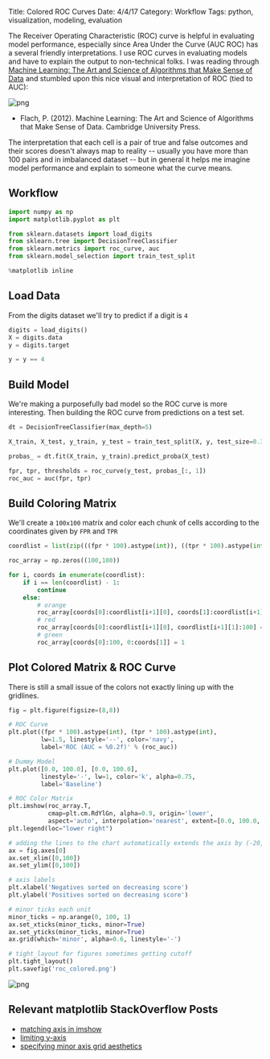 Title: Colored ROC Curves
Date: 4/4/17
Category: Workflow
Tags: python, visualization, modeling, evaluation

The Receiver Operating Characteristic (ROC) curve is helpful in evaluating model performance, especially since Area Under the Curve (AUC ROC) has a several friendly interpretations. I use ROC curves in evaluating models and have to explain the output to non-technical folks. I was reading through [Machine Learning: The Art and Science of Algorithms that Make Sense of Data](http://a.co/dnKG3eO) and stumbled upon this nice visual and interpretation of ROC (tied to AUC):

![png]({filename}/images/coloredROCsm.png)

- Flach, P. (2012). Machine Learning: The Art and Science of Algorithms that Make Sense of Data. Cambridge University Press.

The interpretation that each cell is a pair of true and false outcomes and their scores doesn't always map to reality -- usually you have more than 100 pairs and in imbalanced dataset -- but in general it helps me imagine model performance and explain to someone what the curve means.

## Workflow 
```python
import numpy as np
import matplotlib.pyplot as plt

from sklearn.datasets import load_digits
from sklearn.tree import DecisionTreeClassifier
from sklearn.metrics import roc_curve, auc
from sklearn.model_selection import train_test_split

%matplotlib inline
```

## Load Data
From the digits dataset we'll try to predict if a digit is `4` 


```python
digits = load_digits()
X = digits.data
y = digits.target

y = y == 4
```

## Build Model
We're making a purposefully bad model so the ROC curve is more interesting. Then building the ROC curve from predictions on a test set.


```python
dt = DecisionTreeClassifier(max_depth=5)

X_train, X_test, y_train, y_test = train_test_split(X, y, test_size=0.3, random_state=666)

probas_ = dt.fit(X_train, y_train).predict_proba(X_test)

fpr, tpr, thresholds = roc_curve(y_test, probas_[:, 1])
roc_auc = auc(fpr, tpr)
```

## Build Coloring Matrix
We'll create a `100x100` matrix and color each chunk of cells according to the coordinates given by `FPR` and `TPR`


```python
coordlist = list(zip(((fpr * 100).astype(int)), ((tpr * 100).astype(int))))

roc_array = np.zeros((100,100))

for i, coords in enumerate(coordlist):
    if i == len(coordlist) - 1:
        continue
    else:
        # orange
        roc_array[coords[0]:coordlist[i+1][0], coords[1]:coordlist[i+1][1]] = 0
        # red
        roc_array[coords[0]:coordlist[i+1][0], coordlist[i+1][1]:100] = -1
        # green
        roc_array[coords[0]:100, 0:coords[1]] = 1
```

## Plot Colored Matrix & ROC Curve
There is still a small issue of the colors not exactly lining up with the gridlines.


```python
fig = plt.figure(figsize=(8,8))

# ROC Curve
plt.plot((fpr * 100).astype(int), (tpr * 100).astype(int),
         lw=1.5, linestyle='--', color='navy',
         label='ROC (AUC = %0.2f)' % (roc_auc))

# Dummy Model
plt.plot([0.0, 100.0], [0.0, 100.0],
         linestyle='-', lw=1, color='k', alpha=0.75,
         label='Baseline')

# ROC Color Matrix
plt.imshow(roc_array.T, 
           cmap=plt.cm.RdYlGn, alpha=0.9, origin='lower',
           aspect='auto', interpolation='nearest', extent=[0.0, 100.0, 0.0, 100.0])
plt.legend(loc="lower right")

# adding the lines to the chart automatically extends the axis by (-20, -20)
ax = fig.axes[0]
ax.set_xlim([0,100])
ax.set_ylim([0,100])

# axis labels
plt.xlabel('Negatives sorted on decreasing score')
plt.ylabel('Positives sorted on decreasing score')

# minor ticks each unit
minor_ticks = np.arange(0, 100, 1)
ax.set_xticks(minor_ticks, minor=True)
ax.set_yticks(minor_ticks, minor=True)
ax.grid(which='minor', alpha=0.6, linestyle='-')

# tight_layout for figures sometimes getting cutoff
plt.tight_layout()
plt.savefig('roc_colored.png')
```

![png]({filename}/images/ColoredROCCurves_10_0.png)


## Relevant matplotlib StackOverflow Posts
- [matching axis in imshow](http://stackoverflow.com/questions/12324176/matplotlib-imshow-offset-to-match-axis)
- [limiting y-axis](http://stackoverflow.com/questions/3777861/setting-y-axis-limit-in-matplotlib)
- [specifying minor axis grid aesthetics](http://stackoverflow.com/questions/24943991/matplotlib-change-grid-interval-and-specify-tick-labels)

